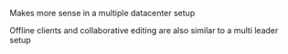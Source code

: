 ---
---

Makes more sense in a multiple datacenter setup 

Offline clients and collaborative editing are also similar to a multi leader setup 
